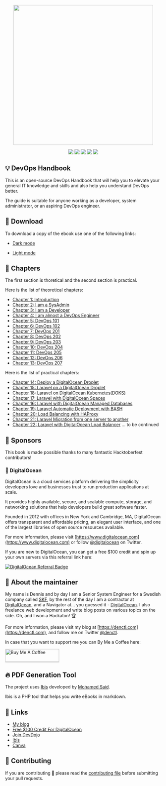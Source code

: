 <p align="center"><img src="./ebook/en/assets/cover.jpg" height="450" width="auto"></p>

<div align="center">
    <p>
	    <a name="stars"><img src="https://img.shields.io/github/stars/denctl/devops-handbook?style=for-the-badge"></a>
	    <a name="forks"><img src="https://img.shields.io/github/forks/denctl/devops-handbook?logoColor=green&style=for-the-badge"></a>
	    <a name="contributions"><img src="https://img.shields.io/github/contributors/denctl/devops-handbook?logoColor=green&style=for-the-badge"></a>
	    <a name="madeWith"><img src="https://img.shields.io/badge/Made%20with-Markdown-1f425f.svg?style=for-the-badge"></a>
	    <a name="license"><img src="https://img.shields.io/github/license/denctl/devops-handbook?style=for-the-badge"></a>
    </p>
</div>

## 💡 DevOps Handbook

This is an open-source DevOps Handbook that will help you to elevate your general IT knowledge and skills and also help you understand DevOps better.

The guide is suitable for anyone working as a developer, system administrator, or an aspiring DevOps engineer.

## 🚀 Download

To download a copy of the ebook use one of the following links:

* [Dark mode](ebook/en/export/the-devops-handbook-dark.pdf)

* [Light mode](ebook/en/export/the-devops-handbook-dark.pdf)

## 📘 Chapters

The first section is thoretical and the second section is practical.

Here is the list of theoretical chapters:
* [Chapter 1: Introduction](ebook/en/content/001-introduction.md)
* [Chapter 2: I am a SysAdmin](ebook/en/content/002-i-am-a-sysadmin.md)
* [Chapter 3: I am a Developer](ebook/en/content/003-i-am-a-developer.md)
* [Chapter 4: I am almost a DevOps Engineer](ebook/en/content/004-i-am-almost-a-devops.md)
* [Chapter 5: DevOps 101](ebook/en/content/005-devops-101.md)
* [Chapter 6: DevOps 102](ebook/en/content/006-devops-102.md)
* [Chapter 7: DevOps 201](ebook/en/content/007-devops-201.md)
* [Chapter 8: DevOps 202](ebook/en/content/008-devops-202.md)
* [Chapter 9: DevOps 203](ebook/en/content/009-devops-203.md)
* [Chapter 10: DevOps 204](ebook/en/content/010-devops-204.md)
* [Chapter 11: DevOps 205](ebook/en/content/011-devops-205.md)
* [Chapter 12: DevOps 206](ebook/en/content/012-devops-206.md)
* [Chapter 13: DevOps 207](ebook/en/content/013-devops-207.md)

Here is the list of practical chapters:
* [Chapter 14: Deploy a DigitalOcean Droplet](ebook/en/content/015-deploy-digitalocean-droplet.md)
* [Chapter 15: Laravel on a DigitalOcean Droplet](ebook/en/content/016-install-laravel.md)
* [Chapter 18: Laravel on DigitalOcean Kubernetes(DOKS)](ebook/en/content/018-digitalocean-kubernetes-laravel.md)
* [Chapter 17: Laravel with DigitalOcean Spaces](ebook/en/content/017-digitalocean-spaces.md)
* [Chapter 16: Laravel with DigitalOcean Managed Databases](ebook/en/content/017-digitalocean-managed-database.md)
* [Chapter 19: Laravel Automatic Deployment with BASH](ebook/en/content/019-laravel-automation-with-bash.md)
* [Chapter 20: Load Balancing with HAProxy](ebook/en/content/020-loadbalance-with-haproxy.md)
* [Chapter 21: Laravel Migration from one server to another](ebook/en/content/021-laravel-migration.md)
* [Chapter 22: Laravel with DigitalOcean Load Balancer](#)
... to be continued

## 🌟 Sponsors

This book is made possible thanks to many fantastic Hacktoberfest contributors!

### 💙 DigitalOcean

DigitalOcean is a cloud services platform delivering the simplicity developers love and businesses trust to run production applications at scale.

It provides highly available, secure, and scalable compute, storage, and networking solutions that help developers build great software faster.

Founded in 2012 with offices in New York and Cambridge, MA, DigitalOcean offers transparent and affordable pricing, an elegant user interface, and one of the largest libraries of open source resources available.

For more information, please visit [https://www.digitalocean.com](https://www.digitalocean.com) or follow [@digitalocean](https://twitter.com/digitalocean) on Twitter.

If you are new to DigitalOcean, you can get a free $100 credit and spin up your own servers via this referral link here:

[![DigitalOcean Referral Badge](https://web-platforms.sfo2.digitaloceanspaces.com/WWW/Badge%203.svg)](https://www.digitalocean.com/?refcode=0afa6ab0aa5a&utm_campaign=Referral_Invite&utm_medium=Referral_Program&utm_source=badge)

## 👋 About the maintainer

My name is Dennis and by day I am a Senior System Engineer for a Swedish company called [SKF](https://www.skf.com), by the rest of the day I am a contractor at [DigitalOcean](https://www.digitalocean.com), and a Navigator at... you guessed it - [DigitalOcean](https://www.digitalocean.com). I also freelance web development and write blog posts on various topics on the side. Oh, and I won a Hackaton! 🏆

For more information, please visit my blog at [https://denctl.com](https://denctl.com), and follow me on Twitter [@denctl](https://twitter.com/denctl).

In case that you want to support me you can By Me a Coffee here:

<a href="https://www.buymeacoffee.com/denctl" target="_blank"><img src="https://www.buymeacoffee.com/assets/img/custom_images/orange_img.png" alt="Buy Me A Coffee" style="height: 41px !important;width: 174px !important;box-shadow: 0px 3px 2px 0px rgba(190, 190, 190, 0.5) !important;-webkit-box-shadow: 0px 3px 2px 0px rgba(190, 190, 190, 0.5) !important;" ></a>

## 🔥 PDF Generation Tool

The project uses [Ibis](https://github.com/themsaid/ibis/) developed by [Mohamed Said](https://github.com/themsaid).

Ibis is a PHP tool that helps you write eBooks in markdown.

## 🔗 Links

- [My blog](https://denctl.com)
- [Free $100 Credit For DigitalOcean](https://m.do.co/c/0afa6ab0aa5a)
- [Join DevDojo](https://devdojo.com?ref=dennis)
- [Ibis](https://github.com/themsaid/ibis/)
- [Canva](https://www.canva.com/)

## 🤲 Contributing

If you are contributing 🍿 please read the [contributing file](CONTRIBUTING.md) before submitting your pull requests.
